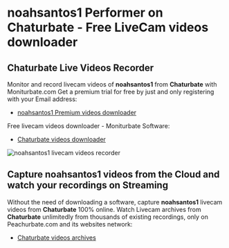 # noahsantos1 Performer on Chaturbate - Free LiveCam videos downloader

## Chaturbate Live Videos Recorder

Monitor and record livecam videos of **noahsantos1** from **Chaturbate** with Moniturbate.com
Get a premium trial for free by just and only registering with your Email address:
* [noahsantos1 Premium videos downloader](https://moniturbate.com/request-demo-licence-key.html)

Free livecam videos downloader - Moniturbate Software:
* [Chaturbate videos downloader](https://moniturbate.com/moniturbate-download-software.html)

![noahsantos1 livecam videos recorder](https://peachurnet.com/templates/moniturbate-software.png)


## Capture noahsantos1 videos from the Cloud and watch your recordings on Streaming

Without the need of downloading a software, capture **noahsantos1** livecam videos from **Chaturbate** 100% online.
Watch Livecam archives from **Chaturbate** unlimitedly from thousands of existing recordings, only on Peachurbate.com and its websites network:
* [Chaturbate videos archives](https://peachurnet.com/)